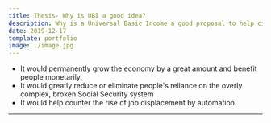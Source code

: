 ```yaml
---
title: Thesis- Why is UBI a good idea?
description: Why is a Universal Basic Income a good proposal to help citizens of the US?
date: 2019-12-17
template: portfolio
image: ./image.jpg
---
```


* It would permanently grow the economy by a great amount and benefit people monetarily. 
* It would greatly reduce or eliminate people's reliance on the overly complex, broken Social Security system
* It would help counter the rise of job displacement by automation.

---
